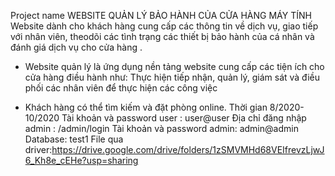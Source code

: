 
Project name 	WEBSITE QUẢN LÝ BẢO HÀNH CỦA CỬA HÀNG MÁY TÍNH
Website dành cho khách hàng cung cấp các thông tin về dịch vụ, giao tiếp với nhân viên, theodõi các tình trạng các thiết bị bảo hành của cá nhân và đánh giá dịch vụ cho cửa hàng .
- Website quản lý là ứng dụng nền tảng website cung cấp các tiện ích cho cửa hàng điều hành như:
Thực hiện tiếp nhận, quản lý, giám sát và điều phối các nhân viên để thực hiện các công việc

 - Khách hàng có thể tìm kiếm và đặt phòng online.
Thời gian	8/2020-10/2020
Tài khoản và password user : user@user 
Địa chỉ đăng nhập admin : /admin/login
Tài khoản và password admin: admin@admin  
Database: test1
File qua driver:https://drive.google.com/drive/folders/1zSMVMHd68VEIfrevzLjwJ6_Kh8e_cEHe?usp=sharing

